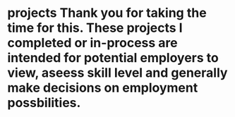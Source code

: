 # projects Thank you for taking the time for this. These projects I completed or in-process are intended for potential employers to view, aseess skill level and generally make decisions on employment possbilities. 
